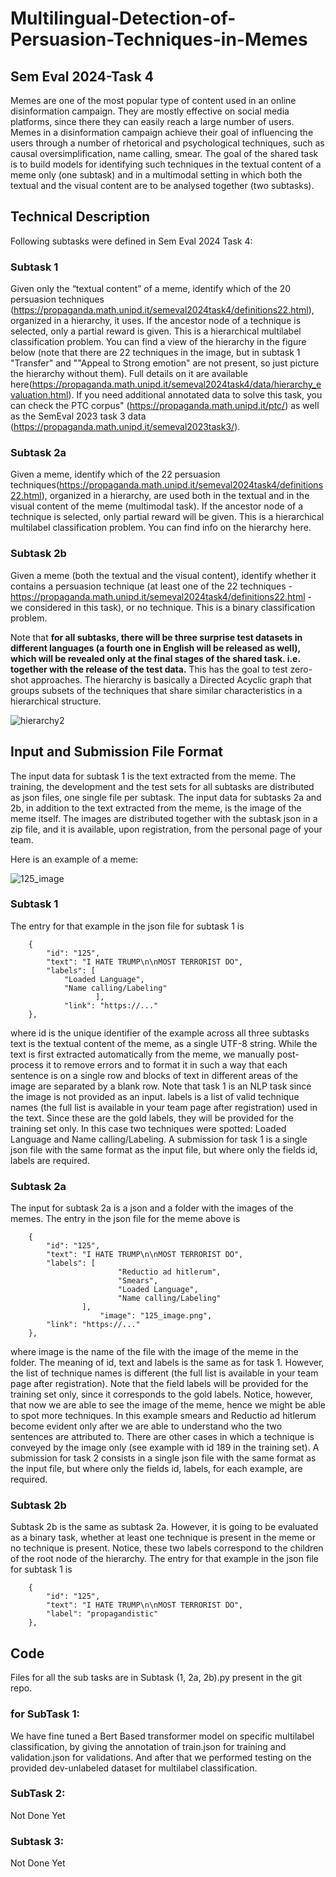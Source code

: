 # Multilingual-Detection-of-Persuasion-Techniques-in-Memes
## Sem Eval 2024-Task 4
Memes are one of the most popular type of content used in an online disinformation campaign. They are mostly effective on social media platforms, since there they can easily reach a large number of users. Memes in a disinformation campaign achieve their goal of influencing the users through a number of rhetorical and psychological techniques, such as causal oversimplification, name calling, smear.
The goal of the shared task is to build models for identifying such techniques in the textual content of a meme only (one subtask) and in a multimodal setting in which both the textual and the visual content are to be analysed together (two subtasks).

## Technical Description

Following subtasks were defined in Sem Eval 2024 Task 4:

### Subtask 1
Given only the “textual content” of a meme, identify which of the 20 persuasion techniques (https://propaganda.math.unipd.it/semeval2024task4/definitions22.html), organized in a hierarchy, it uses. If the ancestor node of a technique is selected, only a partial reward is given. This is a hierarchical multilabel classification problem. You can find a view of the hierarchy in the figure below (note that there are 22 techniques in the image, but in subtask 1 "Transfer" and ""Appeal to Strong emotion" are not present, so just picture the hierarchy without them). Full details on it are available here(https://propaganda.math.unipd.it/semeval2024task4/data/hierarchy_evaluation.html). If you need additional annotated data to solve this task, you can check the PTC corpus" (https://propaganda.math.unipd.it/ptc/) as well as the SemEval 2023 task 3 data (https://propaganda.math.unipd.it/semeval2023task3/).
### Subtask 2a
Given a meme, identify which of the 22 persuasion techniques(https://propaganda.math.unipd.it/semeval2024task4/definitions22.html), organized in a hierarchy, are used both in the textual and in the visual content of the meme (multimodal task). If the ancestor node of a technique is selected, only partial reward will be given. This is a hierarchical multilabel classification problem. You can find info on the hierarchy here.
### Subtask 2b
Given a meme (both the textual and the visual content), identify whether it contains a persuasion technique (at least one of the 22 techniques - https://propaganda.math.unipd.it/semeval2024task4/definitions22.html - we considered in this task), or no technique. This is a binary classification problem.

Note that **for all subtasks, there will be three surprise test datasets in different languages (a fourth one in English will be released as well), which will be revealed only at the final stages of the shared task. i.e. together with the release of the test data.**
This has the goal to test zero-shot approaches.
The hierarchy is basically a Directed Acyclic graph that groups subsets of the techniques that share similar characteristics in a hierarchical structure.

![hierarchy2](https://github.com/mharis-waqar/Multilingual-Detection-of-Persuasion-Techniques-in-Memes/assets/47879614/84bd0a0d-e3e0-4375-86be-62ae79db07f6)

## Input and Submission File Format

The input data for subtask 1 is the text extracted from the meme. The training, the development and the test sets for all subtasks are distributed as json files, one single file per subtask.
The input data for subtasks 2a and 2b, in addition to the text extracted from the meme, is the image of the meme itself. The images are distributed together with the subtask json in a zip file, and it is available, upon registration, from the personal page of your team.

Here is an example of a meme:

![125_image](https://github.com/mharis-waqar/Multilingual-Detection-of-Persuasion-Techniques-in-Memes/assets/47879614/0061ad4c-e3b2-44b4-a9db-15980315e863)

### Subtask 1

The entry for that example in the json file for subtask 1 is

		{
			"id": "125",
			"text": "I HATE TRUMP\n\nMOST TERRORIST DO",
			"labels": [
				"Loaded Language",
				"Name calling/Labeling"
		               ],
		        "link": "https://..."
		},		
		
where
id is the unique identifier of the example across all three subtasks
text is the textual content of the meme, as a single UTF-8 string. While the text is first extracted automatically from the meme, we manually post-process it to remove errors and to format it in such a way that each sentence is on a single row and blocks of text in different areas of the image are separated by a blank row. Note that task 1 is an NLP task since the image is not provided as an input.
labels is a list of valid technique names (the full list is available in your team page after registration) used in the text. Since these are the gold labels, they will be provided for the training set only. In this case two techniques were spotted: Loaded Language and Name calling/Labeling.
A submission for task 1 is a single json file with the same format as the input file, but where only the fields id, labels are required.
### Subtask 2a
The input for subtask 2a is a json and a folder with the images of the memes. The entry in the json file for the meme above is

		{
			"id": "125",
			"text": "I HATE TRUMP\n\nMOST TERRORIST DO",
			"labels": [
            				"Reductio ad hitlerum",
            				"Smears",
            				"Loaded Language",
            				"Name calling/Labeling"
        			],
            	        "image": "125_image.png",
			"link": "https://..."
		},		
		
where image is the name of the file with the image of the meme in the folder. The meaning of id, text and labels is the same as for task 1. However, the list of technique names is different (the full list is available in your team page after registration). Note that the field labels will be provided for the training set only, since it corresponds to the gold labels. Notice, however, that now we are able to see the image of the meme, hence we might be able to spot more techniques. In this example smears and Reductio ad hitlerum become evident only after we are able to understand who the two sentences are attributed to. There are other cases in which a technique is conveyed by the image only (see example with id 189 in the training set).
A submission for task 2 consists in a single json file with the same format as the input file, but where only the fields id, labels, for each example, are required.
### Subtask 2b
Subtask 2b is the same as subtask 2a. However, it is going to be evaluated as a binary task, whether at least one technique is present in the meme or no technique is present. Notice, these two labels correspond to the children of the root node of the hierarchy.
The entry for that example in the json file for subtask 1 is

		{
			"id": "125",
			"text": "I HATE TRUMP\n\nMOST TERRORIST DO",
			"label": "propagandistic"
		},		
		
## Code

Files for all the sub tasks are in Subtask (1, 2a, 2b).py present in the git repo.

### for SubTask 1:

We have fine tuned a Bert Based transformer model on specific multilabel classification, by giving the annotation of train.json for training and validation.json for validations. And after that we performed testing on the provided dev-unlabeled dataset for multilabel classification.

### SubTask 2:
Not Done Yet

### Subtask 3:
Not Done Yet
